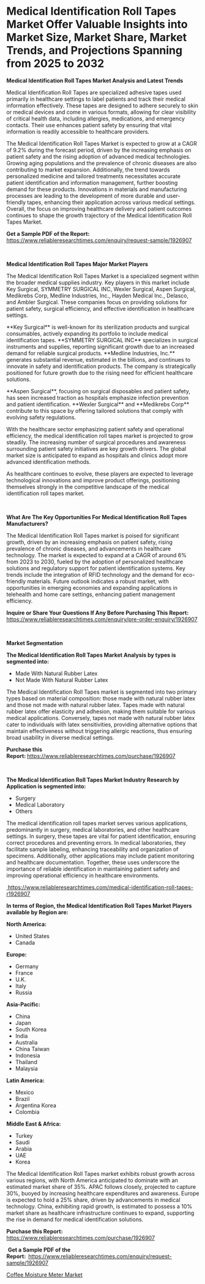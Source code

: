 <p><h1>Medical Identification Roll Tapes Market Offer Valuable Insights into Market Size, Market Share, Market Trends, and Projections Spanning from 2025 to 2032</h1></p><p><strong>Medical Identification Roll Tapes Market Analysis and Latest Trends</strong></p>
<p><p>Medical Identification Roll Tapes are specialized adhesive tapes used primarily in healthcare settings to label patients and track their medical information effectively. These tapes are designed to adhere securely to skin or medical devices and come in various formats, allowing for clear visibility of critical health data, including allergies, medications, and emergency contacts. Their use enhances patient safety by ensuring that vital information is readily accessible to healthcare providers.</p><p>The Medical Identification Roll Tapes Market is expected to grow at a CAGR of 9.2% during the forecast period, driven by the increasing emphasis on patient safety and the rising adoption of advanced medical technologies. Growing aging populations and the prevalence of chronic diseases are also contributing to market expansion. Additionally, the trend towards personalized medicine and tailored treatments necessitates accurate patient identification and information management, further boosting demand for these products. Innovations in materials and manufacturing processes are leading to the development of more durable and user-friendly tapes, enhancing their application across various medical settings. Overall, the focus on improving healthcare delivery and patient outcomes continues to shape the growth trajectory of the Medical Identification Roll Tapes Market.</p></p>
<p><strong>Get a Sample PDF of the Report:&nbsp;</strong> <a href="https://www.reliableresearchtimes.com/enquiry/request-sample/1926907?utm_campaign=2680&utm_medium=2&utm_source=Github&utm_content=ia&utm_term=28032025&utm_id=medical-identification-roll-tapes">https://www.reliableresearchtimes.com/enquiry/request-sample/1926907</a></p>
<p>&nbsp;</p>
<p><strong>Medical Identification Roll Tapes Major Market Players</strong></p>
<p><p>The Medical Identification Roll Tapes Market is a specialized segment within the broader medical supplies industry. Key players in this market include Key Surgical, SYMMETRY SURGICAL INC, Wexler Surgical, Aspen Surgical, Medikrebs Corp, Medline Industries, Inc., Hayden Medical Inc., Delasco, and Ambler Surgical. These companies focus on providing solutions for patient safety, surgical efficiency, and effective identification in healthcare settings.</p><p>**Key Surgical** is well-known for its sterilization products and surgical consumables, actively expanding its portfolio to include medical identification tapes. **SYMMETRY SURGICAL INC** specializes in surgical instruments and supplies, reporting significant growth due to an increased demand for reliable surgical products. **Medline Industries, Inc.** generates substantial revenue, estimated in the billions, and continues to innovate in safety and identification products. The company is strategically positioned for future growth due to the rising need for efficient healthcare solutions.</p><p>**Aspen Surgical**, focusing on surgical disposables and patient safety, has seen increased traction as hospitals emphasize infection prevention and patient identification. **Wexler Surgical** and **Medikrebs Corp** contribute to this space by offering tailored solutions that comply with evolving safety regulations. </p><p>With the healthcare sector emphasizing patient safety and operational efficiency, the medical identification roll tapes market is projected to grow steadily. The increasing number of surgical procedures and awareness surrounding patient safety initiatives are key growth drivers. The global market size is anticipated to expand as hospitals and clinics adopt more advanced identification methods. </p><p>As healthcare continues to evolve, these players are expected to leverage technological innovations and improve product offerings, positioning themselves strongly in the competitive landscape of the medical identification roll tapes market.</p></p>
<p>&nbsp;</p>
<p><strong>What Are The Key Opportunities For Medical Identification Roll Tapes Manufacturers?</strong></p>
<p><p>The Medical Identification Roll Tapes market is poised for significant growth, driven by an increasing emphasis on patient safety, rising prevalence of chronic diseases, and advancements in healthcare technology. The market is expected to expand at a CAGR of around 6% from 2023 to 2030, fueled by the adoption of personalized healthcare solutions and regulatory support for patient identification systems. Key trends include the integration of RFID technology and the demand for eco-friendly materials. Future outlook indicates a robust market, with opportunities in emerging economies and expanding applications in telehealth and home care settings, enhancing patient management efficiency.</p></p>
<p><strong>Inquire or Share Your Questions If Any Before Purchasing This Report:</strong> <a href="https://www.reliableresearchtimes.com/enquiry/pre-order-enquiry/1926907?utm_campaign=2680&utm_medium=2&utm_source=Github&utm_content=ia&utm_term=28032025&utm_id=medical-identification-roll-tapes">https://www.reliableresearchtimes.com/enquiry/pre-order-enquiry/1926907</a></p>
<p>&nbsp;</p>
<p><strong>Market Segmentation</strong></p>
<p><strong>The Medical Identification Roll Tapes Market Analysis by types is segmented into:</strong></p>
<p><ul><li>Made With Natural Rubber Latex</li><li>Not Made With Natural Rubber Latex</li></ul></p>
<p><p>The Medical Identification Roll Tapes market is segmented into two primary types based on material composition: those made with natural rubber latex and those not made with natural rubber latex. Tapes made with natural rubber latex offer elasticity and adhesion, making them suitable for various medical applications. Conversely, tapes not made with natural rubber latex cater to individuals with latex sensitivities, providing alternative options that maintain effectiveness without triggering allergic reactions, thus ensuring broad usability in diverse medical settings.</p></p>
<p><strong>Purchase this Report:&nbsp;</strong><a href="https://www.reliableresearchtimes.com/purchase/1926907?utm_campaign=2680&utm_medium=2&utm_source=Github&utm_content=ia&utm_term=28032025&utm_id=medical-identification-roll-tapes">https://www.reliableresearchtimes.com/purchase/1926907</a></p>
<p>&nbsp;</p>
<p><strong>The Medical Identification Roll Tapes Market Industry Research by Application is segmented into:</strong></p>
<p><ul><li>Surgery</li><li>Medical Laboratory</li><li>Others</li></ul></p>
<p><p>The medical identification roll tapes market serves various applications, predominantly in surgery, medical laboratories, and other healthcare settings. In surgery, these tapes are vital for patient identification, ensuring correct procedures and preventing errors. In medical laboratories, they facilitate sample labeling, enhancing traceability and organization of specimens. Additionally, other applications may include patient monitoring and healthcare documentation. Together, these uses underscore the importance of reliable identification in maintaining patient safety and improving operational efficiency in healthcare environments.</p></p>
<p><a href="https://www.reliableresearchtimes.com/medical-identification-roll-tapes-r1926907?utm_campaign=2680&utm_medium=2&utm_source=Github&utm_content=ia&utm_term=28032025&utm_id=medical-identification-roll-tapes">&nbsp;https://www.reliableresearchtimes.com/medical-identification-roll-tapes-r1926907</a></p>
<p><strong>In terms of Region, the Medical Identification Roll Tapes Market Players available by Region are:</strong></p>
<p>
    <p> <strong> North America: </strong>
        <ul>
            <li>United States</li>
            <li>Canada</li>
        </ul>
        </p> 
    <p> <strong> Europe: </strong>
        <ul>
            <li>Germany</li>
            <li>France</li>
            <li>U.K.</li>
            <li>Italy</li>
            <li>Russia</li>
        </ul>
        </p> 
    <p> <strong> Asia-Pacific: </strong>
        <ul>
            <li>China</li>
            <li>Japan</li>
            <li>South Korea</li>
            <li>India</li>
            <li>Australia</li>
            <li>China Taiwan</li>
            <li>Indonesia</li>
            <li>Thailand</li>
            <li>Malaysia</li>
        </ul>
        </p> 
    <p> <strong> Latin America: </strong>
        <ul>
            <li>Mexico</li>
            <li>Brazil</li>
            <li>Argentina Korea</li>
            <li>Colombia</li>
        </ul>
        </p> 
    <p> <strong> Middle East & Africa: </strong>
        <ul>
            <li>Turkey</li>
            <li>Saudi</li>
            <li>Arabia</li>
            <li>UAE</li>
            <li>Korea</li>
        </ul>
    </p>
    </p>
<p><p>The Medical Identification Roll Tapes market exhibits robust growth across various regions, with North America anticipated to dominate with an estimated market share of 35%. APAC follows closely, projected to capture 30%, buoyed by increasing healthcare expenditures and awareness. Europe is expected to hold a 25% share, driven by advancements in medical technology. China, exhibiting rapid growth, is estimated to possess a 10% market share as healthcare infrastructure continues to expand, supporting the rise in demand for medical identification solutions.</p></p>
<p><strong>Purchase this Report: </strong><a href="https://www.reliableresearchtimes.com/purchase/1926907?utm_campaign=2680&utm_medium=2&utm_source=Github&utm_content=ia&utm_term=28032025&utm_id=medical-identification-roll-tapes">https://www.reliableresearchtimes.com/purchase/1926907</a></p>
<p>&nbsp;<strong>Get a Sample PDF of the Report:&nbsp;&nbsp;</strong><a href="https://www.reliableresearchtimes.com/enquiry/request-sample/1926907?utm_campaign=2680&utm_medium=2&utm_source=Github&utm_content=ia&utm_term=28032025&utm_id=medical-identification-roll-tapes">https://www.reliableresearchtimes.com/enquiry/request-sample/1926907</a></p>
<p><strong></strong></p>
<p><p><a href="https://github.com/phephezxnf/Market-Research-Report-List-1/blob/main/coffee-moisture-meter-market.md?utm_campaign=2680&utm_medium=2&utm_source=Github&utm_content=ia&utm_term=28032025&utm_id=medical-identification-roll-tapes">Coffee Moisture Meter Market</a></p></p>